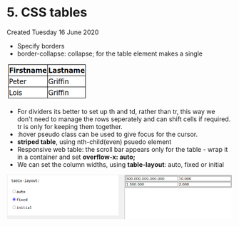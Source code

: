 # 5. CSS tables
Created Tuesday 16 June 2020


* Specify borders
* border-collapse: collapse; for the table element makes a single

![](assets/5_CSS_tables-image-1.png)


* For dividers its better to set up th and td, rather than tr, this way we don't need to manage the rows seperately and can shift cells if required. tr is only for keeping them together.
* :hover pseudo class can be used to give focus for the cursor.
* **striped table**, using nth-child(even) psuedo element
* Responsive web table: the scroll bar appears only for the table - wrap it in a container and set **overflow-x: auto;**
* We can set the column widths, using **table-layout**: auto, fixed or initial

![](assets/5_CSS_tables-image-2.png)

